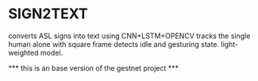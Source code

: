 # SIGN2TEXT
converts ASL signs into text using CNN+LSTM+OPENCV
tracks the single human alone with square frame
detects idle and gesturing state.
light-weighted model.


*** this is an base version of the gestnet project ***
